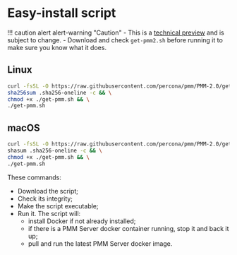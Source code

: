 # Easy-install script

!!! caution alert alert-warning "Caution"
    - This is a [technical preview] and is subject to change.
    - Download and check `get-pmm2.sh` before running it to make sure you know what it does.

## Linux

```sh
curl -fsSL -O https://raw.githubusercontent.com/percona/pmm/PMM-2.0/get-pmm.sh -O https://raw.githubusercontent.com/percona/pmm/PMM-2.0/.sha256-oneline && \
sha256sum .sha256-oneline -c && \
chmod +x ./get-pmm.sh && \
./get-pmm.sh
```

## macOS

```sh
curl -fsSL -O https://raw.githubusercontent.com/percona/pmm/PMM-2.0/get-pmm.sh -O https://raw.githubusercontent.com/percona/pmm/PMM-2.0/.sha256-oneline && \
shasum .sha256-oneline -c && \
chmod +x ./get-pmm.sh && \
./get-pmm.sh
```

These commands:

- Download the script;
- Check its integrity;
- Make the script executable;
- Run it. The script will:
    - install Docker if not already installed;
    - if there is a PMM Server docker container running, stop it and back it up;
    - pull and run the latest PMM Server docker image.

[technical preview]: ../../details/glossary.md#technical-preview
